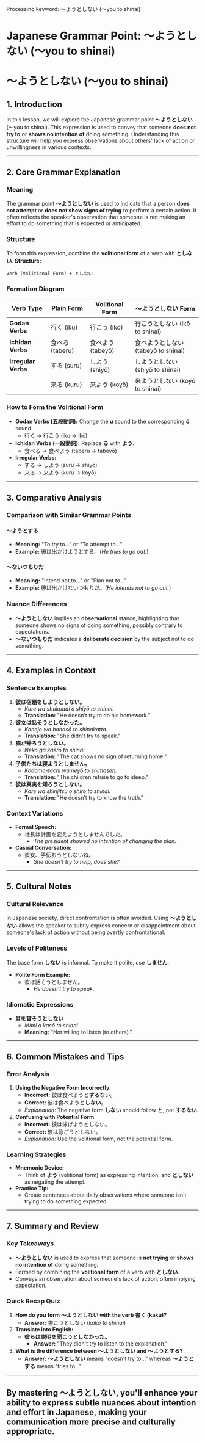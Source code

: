 Processing keyword: ～ようとしない (〜you to shinai)
# Japanese Grammar Point: ～ようとしない (〜you to shinai)
# ～ようとしない (〜you to shinai)
## 1. Introduction
In this lesson, we will explore the Japanese grammar point **～ようとしない** (〜you to shinai). This expression is used to convey that someone **does not try to** or **shows no intention of** doing something. Understanding this structure will help you express observations about others' lack of action or unwillingness in various contexts.

---
## 2. Core Grammar Explanation
### Meaning
The grammar point **～ようとしない** is used to indicate that a person **does not attempt** or **does not show signs of trying** to perform a certain action. It often reflects the speaker's observation that someone is not making an effort to do something that is expected or anticipated.
### Structure
To form this expression, combine the **volitional form** of a verb with **としない**.
**Structure:**
```
Verb (Volitional Form) + としない
```
### Formation Diagram
| **Verb Type**     | **Plain Form** | **Volitional Form** | **～ようとしない Form**         |
|-------------------|----------------|---------------------|-------------------------------|
| **Godan Verbs**   | 行く (iku)     | 行こう (ikō)        | 行こうとしない (ikō to shinai) |
| **Ichidan Verbs** | 食べる (taberu)| 食べよう (tabeyō)   | 食べようとしない (tabeyō to shinai) |
| **Irregular Verbs** | する (suru)   | しよう (shiyō)      | しようとしない (shiyō to shinai) |
|                   | 来る (kuru)    | 来よう (koyō)       | 来ようとしない (koyō to shinai) |
### How to Form the Volitional Form
- **Godan Verbs (五段動詞):** Change the **u** sound to the corresponding **ō** sound.
  - 行く → 行こう (iku → ikō)
- **Ichidan Verbs (一段動詞):** Replace **る** with **よう**.
  - 食べる → 食べよう (taberu → tabeyō)
- **Irregular Verbs:**
  - する → しよう (suru → shiyō)
  - 来る → 来よう (kuru → koyō)
---
## 3. Comparative Analysis
### Comparison with Similar Grammar Points
#### ～ようとする
- **Meaning:** "To try to..." or "To attempt to..."
- **Example:** 彼は出かけようとする。(*He tries to go out.*)
#### ～ないつもりだ
- **Meaning:** "Intend not to..." or "Plan not to..."
- **Example:** 彼は出かけないつもりだ。(*He intends not to go out.*)
### Nuance Differences
- **～ようとしない** implies an **observational** stance, highlighting that someone shows no signs of doing something, possibly contrary to expectations.
- **～ないつもりだ** indicates a **deliberate decision** by the subject not to do something.
---
## 4. Examples in Context
### Sentence Examples
1. **彼は宿題をしようとしない。**
   - *Kare wa shukudai o shiyō to shinai.*
   - **Translation:** "He doesn't try to do his homework."
2. **彼女は話そうとしなかった。**
   - *Kanojo wa hanasō to shinakatta.*
   - **Translation:** "She didn't try to speak."
3. **猫が帰ろうとしない。**
   - *Neko ga kaerō to shinai.*
   - **Translation:** "The cat shows no sign of returning home."
4. **子供たちは寝ようとしません。**
   - *Kodomo-tachi wa neyō to shimasen.*
   - **Translation:** "The children refuse to go to sleep."
5. **彼は真実を知ろうとしない。**
   - *Kare wa shinjitsu o shirō to shinai.*
   - **Translation:** "He doesn't try to know the truth."
### Context Variations
- **Formal Speech:**
  - 社長は計画を変えようとしませんでした。
    - *The president showed no intention of changing the plan.*
- **Casual Conversation:**
  - 彼女、手伝おうとしないね。
    - *She doesn't try to help, does she?*
---
## 5. Cultural Notes
### Cultural Relevance
In Japanese society, direct confrontation is often avoided. Using **～ようとしない** allows the speaker to subtly express concern or disappointment about someone's lack of action without being overtly confrontational.
### Levels of Politeness
The base form **しない** is informal. To make it polite, use **しません**.
- **Polite Form Example:**
  - 彼は話そうとしません。
    - *He doesn't try to speak.*
### Idiomatic Expressions
- **耳を貸そうとしない**
  - *Mimi o kasō to shinai*
  - **Meaning:** "Not willing to listen (to others)."
---
## 6. Common Mistakes and Tips
### Error Analysis
1. **Using the Negative Form Incorrectly**
   - **Incorrect:** 彼は食べようと**する**ない。
   - **Correct:** 彼は食べようと**しない**。
   - *Explanation:* The negative form **しない** should follow **と**, not **するない**.
2. **Confusing with Potential Form**
   - **Incorrect:** 彼は泳げようとしない。
   - **Correct:** 彼は泳ごうとしない。
   - *Explanation:* Use the volitional form, not the potential form.
### Learning Strategies
- **Mnemonic Device:**
  - Think of **よう** (volitional form) as expressing intention, and **としない** as negating the attempt.
- **Practice Tip:**
  - Create sentences about daily observations where someone isn't trying to do something expected.
---
## 7. Summary and Review
### Key Takeaways
- **～ようとしない** is used to express that someone is **not trying** or **shows no intention of** doing something.
- Formed by combining the **volitional form** of a verb with **としない**.
- Conveys an observation about someone's lack of action, often implying expectation.
### Quick Recap Quiz
1. **How do you form ～ようとしない with the verb 書く (kaku)?**
   - **Answer:** 書こうとしない (*kakō to shinai*)
2. **Translate into English:**
   - **彼らは説明を聞こうとしなかった。**
     - **Answer:** "They didn't try to listen to the explanation."
3. **What is the difference between ～ようとしない and ～ようとする?**
   - **Answer:** **～ようとしない** means "doesn't try to..." whereas **～ようとする** means "tries to..."
---
By mastering **～ようとしない**, you'll enhance your ability to express subtle nuances about intention and effort in Japanese, making your communication more precise and culturally appropriate.
---

